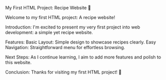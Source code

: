 My First HTML Project: Recipe Website 🍴

Welcome to my first HTML project: A recipe website!

Introduction: 
I'm excited to present my very first project into web development: a simple yet recipe website. 

Features:
Basic Layout: Simple design to showcase recipes clearly.
Easy Navigation: Straightforward menu for effortless browsing.

Next Steps:
As I continue learning, I aim to add more features and polish to this website.

Conclusion:
Thanks for visiting my first HTML project! 🎉
